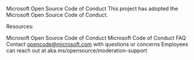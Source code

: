 Microsoft Open Source Code of Conduct
This project has adopted the Microsoft Open Source Code of Conduct.

Resources:

Microsoft Open Source Code of Conduct
Microsoft Code of Conduct FAQ
Contact opencode@microsoft.com with questions or concerns
Employees can reach out at aka.ms/opensource/moderation-support
